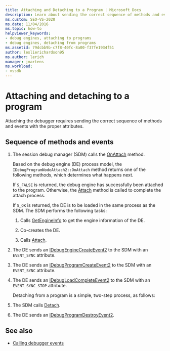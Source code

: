 ```yaml
---
title: Attaching and Detaching to a Program | Microsoft Docs
description: Learn about sending the correct sequence of methods and events with the proper attributes for attaching a debugger.
ms.custom: SEO-VS-2020
ms.date: 11/04/2016
ms.topic: how-to
helpviewer_keywords:
- debug engines, attaching to programs
- debug engines, detaching from programs
ms.assetid: 79dcbb9b-c7f8-40fc-8a00-f37fe1934f51
author: leslierichardson95
ms.author: lerich
manager: jmartens
ms.workload:
- vssdk
---
```

# Attaching and detaching to a program
Attaching the debugger requires sending the correct sequence of methods and events with the proper attributes.

## Sequence of methods and events

1. The session debug manager (SDM) calls the [OnAttach](../../extensibility/debugger/reference/idebugprogramnodeattach2-onattach.md) method.

    Based on the debug engine (DE) process model, the `IDebugProgramNodeAttach2::OnAttach` method returns one of the following methods, which determines what happens next.

    If `S_FALSE` is returned, the debug engine has successfully been attached to the program. Otherwise, the [Attach](../../extensibility/debugger/reference/idebugengine2-attach.md) method is called to complete the attach process.

    If `S_OK` is returned, the DE is to be loaded in the same process as the SDM. The SDM performs the following tasks:

   1. Calls [GetEngineInfo](../../extensibility/debugger/reference/idebugprogramnode2-getengineinfo.md) to get the engine information of the DE.

   2. Co-creates the DE.

   3. Calls [Attach](../../extensibility/debugger/reference/idebugengine2-attach.md).

2. The DE sends an [IDebugEngineCreateEvent2](../../extensibility/debugger/reference/idebugenginecreateevent2.md) to the SDM with an `EVENT_SYNC` attribute.

3. The DE sends an [IDebugProgramCreateEvent2](../../extensibility/debugger/reference/idebugprogramcreateevent2.md) to the SDM with an `EVENT_SYNC` attribute.

4. The DE sends an [IDebugLoadCompleteEvent2](../../extensibility/debugger/reference/idebugloadcompleteevent2.md) to the SDM with an `EVENT_SYNC_STOP` attribute.

   Detaching from a program is a simple, two-step process, as follows:

5. The SDM calls [Detach](../../extensibility/debugger/reference/idebugprogram2-detach.md).

6. The DE sends an [IDebugProgramDestroyEvent2](../../extensibility/debugger/reference/idebugprogramdestroyevent2.md).

## See also
- [Calling debugger events](../../extensibility/debugger/calling-debugger-events.md)
